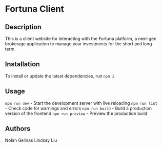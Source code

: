 # Fortuna Client

## Description
This is a client website for interacting with the Fortuna platform, a next-gen brokerage application to manage your investments for the short and long term.

## Installation
To install or update the latest dependencies, run `npm i`

## Usage
`npm run dev` - Start the development server with live reloading
`npm run lint` - Check code for warnings and errors
`npm run build` - Build a production version of the frontend
`npm run preview` - Preview the production build

## Authors
Nolan Gelinas
Lindsay Liu
